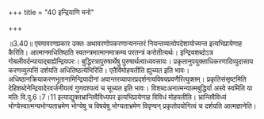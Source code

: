 +++
title = "40 इन्द्रियाणि मनो"

+++
  
  
॥3.40॥ एवमावरणप्रकार उक्तः अथावरणोपकरणान्यनन्तरं
नियन्तव्यत्वोपदेशायोच्यन्त इत्यभिप्रायेणाह कैरिति। आत्मानमधितिष्ठति
स्वतन्त्रमात्मानमाक्रम्य परतन्त्रं करोतीत्यर्थः। इन्द्रियशब्दोऽत्र
गोबलीवर्दन्यायाद्बाह्येन्द्रियपरः। बुद्धिरत्रापुरुषार्थेषु
पुरुषार्थत्वाध्यवसायः। प्रकृतानुपयुक्ताधिकरणादिव्युदासाय करणव्युत्पत्तिं
दर्शयति अधितिष्ठत्येभिरिति। एतैर्विमोहयतीति ह्युच्यत इति भावः।
अधिष्ठानक्रियाकरणभूतानामिन्द्रियादीनां
अवान्तरव्यापारप्रदर्शनायविषयप्रवणैरित्युक्तम्। प्रकृतिसंसृष्टमिति
देहिशब्देनेन्द्रियादेरवर्जनीयत्वं गुणवश्यत्वं च सूच्यत इति भावः।
विशब्दःअनात्मन्यात्मबुद्धिर्या अस्वे स्वमिति या मतिः वि.पु.6।7।11
इत्याद्युक्तभ्रान्तिवैविध्यपर इत्यभिप्रायेणाह विविधं मोहयतीति।
भ्रान्तिवैविध्यं भोग्येस्वात्मन्यभोग्यताभ्रमेण भोग्येषु च विषयेषु
भोग्यताभ्रमेण विवृण्वन् प्रकृतोपयोगित्वं च दर्शयति आत्मज्ञानेति।  
  
